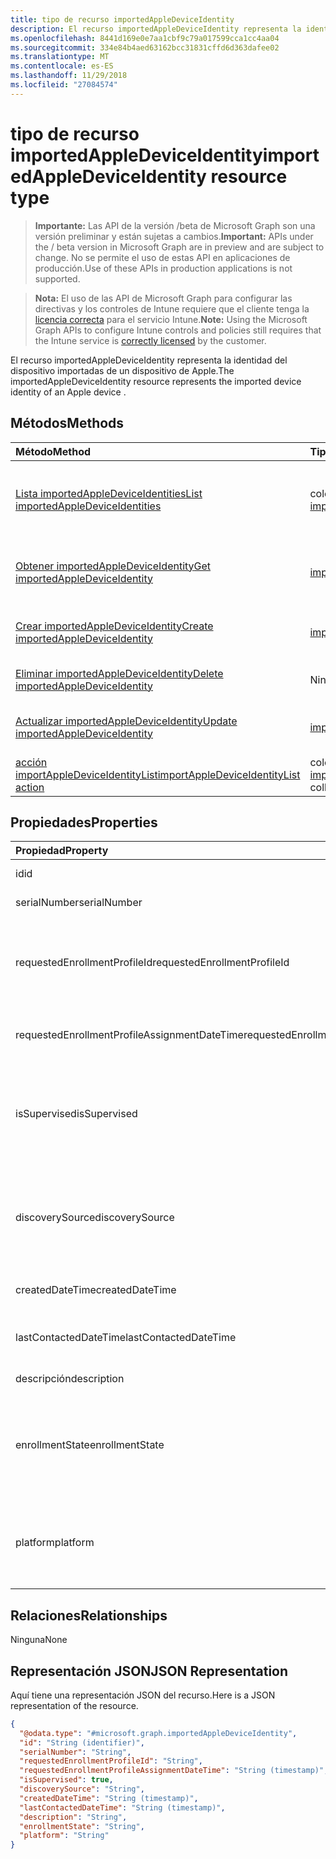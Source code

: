 ```yaml
---
title: tipo de recurso importedAppleDeviceIdentity
description: El recurso importedAppleDeviceIdentity representa la identidad del dispositivo importadas de un dispositivo de Apple.
ms.openlocfilehash: 8441d169e0e7aa1cbf9c79a017599cca1cc4aa04
ms.sourcegitcommit: 334e84b4aed63162bcc31831cffd6d363dafee02
ms.translationtype: MT
ms.contentlocale: es-ES
ms.lasthandoff: 11/29/2018
ms.locfileid: "27084574"
---
```

# <a name="importedappledeviceidentity-resource-type"></a><span data-ttu-id="fe0b9-103">tipo de recurso importedAppleDeviceIdentity</span><span class="sxs-lookup"><span data-stu-id="fe0b9-103">importedAppleDeviceIdentity resource type</span></span>

> <span data-ttu-id="fe0b9-104">**Importante:** Las API de la versión /beta de Microsoft Graph son una versión preliminar y están sujetas a cambios.</span><span class="sxs-lookup"><span data-stu-id="fe0b9-104">**Important:** APIs under the / beta version in Microsoft Graph are in preview and are subject to change.</span></span> <span data-ttu-id="fe0b9-105">No se permite el uso de estas API en aplicaciones de producción.</span><span class="sxs-lookup"><span data-stu-id="fe0b9-105">Use of these APIs in production applications is not supported.</span></span>

> <span data-ttu-id="fe0b9-106">**Nota:** El uso de las API de Microsoft Graph para configurar las directivas y los controles de Intune requiere que el cliente tenga la [licencia correcta](https://go.microsoft.com/fwlink/?linkid=839381) para el servicio Intune.</span><span class="sxs-lookup"><span data-stu-id="fe0b9-106">**Note:** Using the Microsoft Graph APIs to configure Intune controls and policies still requires that the Intune service is [correctly licensed](https://go.microsoft.com/fwlink/?linkid=839381) by the customer.</span></span>

<span data-ttu-id="fe0b9-107">El recurso importedAppleDeviceIdentity representa la identidad del dispositivo importadas de un dispositivo de Apple.</span><span class="sxs-lookup"><span data-stu-id="fe0b9-107">The importedAppleDeviceIdentity resource represents the imported device identity of an Apple device .</span></span>
## <a name="methods"></a><span data-ttu-id="fe0b9-108">Métodos</span><span class="sxs-lookup"><span data-stu-id="fe0b9-108">Methods</span></span>
|<span data-ttu-id="fe0b9-109">Método</span><span class="sxs-lookup"><span data-stu-id="fe0b9-109">Method</span></span>|<span data-ttu-id="fe0b9-110">Tipo de valor devuelto</span><span class="sxs-lookup"><span data-stu-id="fe0b9-110">Return Type</span></span>|<span data-ttu-id="fe0b9-111">Descripción</span><span class="sxs-lookup"><span data-stu-id="fe0b9-111">Description</span></span>|
|:---|:---|:---|
|[<span data-ttu-id="fe0b9-112">Lista importedAppleDeviceIdentities</span><span class="sxs-lookup"><span data-stu-id="fe0b9-112">List importedAppleDeviceIdentities</span></span>](../api/intune-enrollment-importedappledeviceidentity-list.md)|<span data-ttu-id="fe0b9-113">colección de [importedAppleDeviceIdentity](../resources/intune-enrollment-importedappledeviceidentity.md)</span><span class="sxs-lookup"><span data-stu-id="fe0b9-113">[importedAppleDeviceIdentity](../resources/intune-enrollment-importedappledeviceidentity.md) collection</span></span>|<span data-ttu-id="fe0b9-114">Propiedades de la lista y relaciones de los objetos [importedAppleDeviceIdentity](../resources/intune-enrollment-importedappledeviceidentity.md) .</span><span class="sxs-lookup"><span data-stu-id="fe0b9-114">List properties and relationships of the [importedAppleDeviceIdentity](../resources/intune-enrollment-importedappledeviceidentity.md) objects.</span></span>|
|[<span data-ttu-id="fe0b9-115">Obtener importedAppleDeviceIdentity</span><span class="sxs-lookup"><span data-stu-id="fe0b9-115">Get importedAppleDeviceIdentity</span></span>](../api/intune-enrollment-importedappledeviceidentity-get.md)|[<span data-ttu-id="fe0b9-116">importedAppleDeviceIdentity</span><span class="sxs-lookup"><span data-stu-id="fe0b9-116">importedAppleDeviceIdentity</span></span>](../resources/intune-enrollment-importedappledeviceidentity.md)|<span data-ttu-id="fe0b9-117">Leer las propiedades y las relaciones del objeto [importedAppleDeviceIdentity](../resources/intune-enrollment-importedappledeviceidentity.md) .</span><span class="sxs-lookup"><span data-stu-id="fe0b9-117">Read properties and relationships of the [importedAppleDeviceIdentity](../resources/intune-enrollment-importedappledeviceidentity.md) object.</span></span>|
|[<span data-ttu-id="fe0b9-118">Crear importedAppleDeviceIdentity</span><span class="sxs-lookup"><span data-stu-id="fe0b9-118">Create importedAppleDeviceIdentity</span></span>](../api/intune-enrollment-importedappledeviceidentity-create.md)|[<span data-ttu-id="fe0b9-119">importedAppleDeviceIdentity</span><span class="sxs-lookup"><span data-stu-id="fe0b9-119">importedAppleDeviceIdentity</span></span>](../resources/intune-enrollment-importedappledeviceidentity.md)|<span data-ttu-id="fe0b9-120">Crear un nuevo objeto [importedAppleDeviceIdentity](../resources/intune-enrollment-importedappledeviceidentity.md) .</span><span class="sxs-lookup"><span data-stu-id="fe0b9-120">Create a new [importedAppleDeviceIdentity](../resources/intune-enrollment-importedappledeviceidentity.md) object.</span></span>|
|[<span data-ttu-id="fe0b9-121">Eliminar importedAppleDeviceIdentity</span><span class="sxs-lookup"><span data-stu-id="fe0b9-121">Delete importedAppleDeviceIdentity</span></span>](../api/intune-enrollment-importedappledeviceidentity-delete.md)|<span data-ttu-id="fe0b9-122">Ninguno</span><span class="sxs-lookup"><span data-stu-id="fe0b9-122">None</span></span>|<span data-ttu-id="fe0b9-123">Elimina un [importedAppleDeviceIdentity](../resources/intune-enrollment-importedappledeviceidentity.md).</span><span class="sxs-lookup"><span data-stu-id="fe0b9-123">Deletes a [importedAppleDeviceIdentity](../resources/intune-enrollment-importedappledeviceidentity.md).</span></span>|
|[<span data-ttu-id="fe0b9-124">Actualizar importedAppleDeviceIdentity</span><span class="sxs-lookup"><span data-stu-id="fe0b9-124">Update importedAppleDeviceIdentity</span></span>](../api/intune-enrollment-importedappledeviceidentity-update.md)|[<span data-ttu-id="fe0b9-125">importedAppleDeviceIdentity</span><span class="sxs-lookup"><span data-stu-id="fe0b9-125">importedAppleDeviceIdentity</span></span>](../resources/intune-enrollment-importedappledeviceidentity.md)|<span data-ttu-id="fe0b9-126">Actualizar las propiedades de un objeto [importedAppleDeviceIdentity](../resources/intune-enrollment-importedappledeviceidentity.md) .</span><span class="sxs-lookup"><span data-stu-id="fe0b9-126">Update the properties of a [importedAppleDeviceIdentity](../resources/intune-enrollment-importedappledeviceidentity.md) object.</span></span>|
|[<span data-ttu-id="fe0b9-127">acción importAppleDeviceIdentityList</span><span class="sxs-lookup"><span data-stu-id="fe0b9-127">importAppleDeviceIdentityList action</span></span>](../api/intune-enrollment-importedappledeviceidentity-importappledeviceidentitylist.md)|<span data-ttu-id="fe0b9-128">colección de [importedAppleDeviceIdentityResult](../resources/intune-enrollment-importedappledeviceidentityresult.md)</span><span class="sxs-lookup"><span data-stu-id="fe0b9-128">[importedAppleDeviceIdentityResult](../resources/intune-enrollment-importedappledeviceidentityresult.md) collection</span></span>|<span data-ttu-id="fe0b9-129">Todavía no documentado</span><span class="sxs-lookup"><span data-stu-id="fe0b9-129">Not yet documented</span></span>|

## <a name="properties"></a><span data-ttu-id="fe0b9-130">Propiedades</span><span class="sxs-lookup"><span data-stu-id="fe0b9-130">Properties</span></span>
|<span data-ttu-id="fe0b9-131">Propiedad</span><span class="sxs-lookup"><span data-stu-id="fe0b9-131">Property</span></span>|<span data-ttu-id="fe0b9-132">Tipo</span><span class="sxs-lookup"><span data-stu-id="fe0b9-132">Type</span></span>|<span data-ttu-id="fe0b9-133">Descripción</span><span class="sxs-lookup"><span data-stu-id="fe0b9-133">Description</span></span>|
|:---|:---|:---|
|<span data-ttu-id="fe0b9-134">id</span><span class="sxs-lookup"><span data-stu-id="fe0b9-134">id</span></span>|<span data-ttu-id="fe0b9-135">String</span><span class="sxs-lookup"><span data-stu-id="fe0b9-135">String</span></span>|<span data-ttu-id="fe0b9-136">Clave de la entidad.</span><span class="sxs-lookup"><span data-stu-id="fe0b9-136">Key of the entity.</span></span>|
|<span data-ttu-id="fe0b9-137">serialNumber</span><span class="sxs-lookup"><span data-stu-id="fe0b9-137">serialNumber</span></span>|<span data-ttu-id="fe0b9-138">String</span><span class="sxs-lookup"><span data-stu-id="fe0b9-138">String</span></span>|<span data-ttu-id="fe0b9-139">Número de serie del dispositivo</span><span class="sxs-lookup"><span data-stu-id="fe0b9-139">Device serial number</span></span>|
|<span data-ttu-id="fe0b9-140">requestedEnrollmentProfileId</span><span class="sxs-lookup"><span data-stu-id="fe0b9-140">requestedEnrollmentProfileId</span></span>|<span data-ttu-id="fe0b9-141">String</span><span class="sxs-lookup"><span data-stu-id="fe0b9-141">String</span></span>|<span data-ttu-id="fe0b9-142">Administración de identificador de perfil de inscripción tenga la intención de aplicar al dispositivo durante la inscripción siguiente</span><span class="sxs-lookup"><span data-stu-id="fe0b9-142">Enrollment profile Id admin intends to apply to the device during next enrollment</span></span>|
|<span data-ttu-id="fe0b9-143">requestedEnrollmentProfileAssignmentDateTime</span><span class="sxs-lookup"><span data-stu-id="fe0b9-143">requestedEnrollmentProfileAssignmentDateTime</span></span>|<span data-ttu-id="fe0b9-144">DateTimeOffset</span><span class="sxs-lookup"><span data-stu-id="fe0b9-144">DateTimeOffset</span></span>|<span data-ttu-id="fe0b9-145">El perfil de tiempo de inscripción se asignó al dispositivo</span><span class="sxs-lookup"><span data-stu-id="fe0b9-145">The time enrollment profile was assigned to the device</span></span>|
|<span data-ttu-id="fe0b9-146">isSupervised</span><span class="sxs-lookup"><span data-stu-id="fe0b9-146">isSupervised</span></span>|<span data-ttu-id="fe0b9-147">Booleano</span><span class="sxs-lookup"><span data-stu-id="fe0b9-147">Boolean</span></span>|<span data-ttu-id="fe0b9-148">Indica si el dispositivo de Apple es supervisado.</span><span class="sxs-lookup"><span data-stu-id="fe0b9-148">Indicates if the Apple device is supervised.</span></span> <span data-ttu-id="fe0b9-149">Es más información en:https://support.apple.com/en-us/HT202837</span><span class="sxs-lookup"><span data-stu-id="fe0b9-149">More information is at: https://support.apple.com/en-us/HT202837</span></span>|
|<span data-ttu-id="fe0b9-150">discoverySource</span><span class="sxs-lookup"><span data-stu-id="fe0b9-150">discoverySource</span></span>|[<span data-ttu-id="fe0b9-151">discoverySource</span><span class="sxs-lookup"><span data-stu-id="fe0b9-151">discoverySource</span></span>](../resources/intune-enrollment-discoverysource.md)|<span data-ttu-id="fe0b9-152">Origen de detección del dispositivo de Apple.</span><span class="sxs-lookup"><span data-stu-id="fe0b9-152">Apple device discovery source.</span></span> <span data-ttu-id="fe0b9-153">Los valores posibles son: `unknown`, `adminImport` y `deviceEnrollmentProgram`.</span><span class="sxs-lookup"><span data-stu-id="fe0b9-153">Possible values are: `unknown`, `adminImport`, `deviceEnrollmentProgram`.</span></span>|
|<span data-ttu-id="fe0b9-154">createdDateTime</span><span class="sxs-lookup"><span data-stu-id="fe0b9-154">createdDateTime</span></span>|<span data-ttu-id="fe0b9-155">DateTimeOffset</span><span class="sxs-lookup"><span data-stu-id="fe0b9-155">DateTimeOffset</span></span>|<span data-ttu-id="fe0b9-156">Crear fecha hora del dispositivo</span><span class="sxs-lookup"><span data-stu-id="fe0b9-156">Created Date Time of the device</span></span>|
|<span data-ttu-id="fe0b9-157">lastContactedDateTime</span><span class="sxs-lookup"><span data-stu-id="fe0b9-157">lastContactedDateTime</span></span>|<span data-ttu-id="fe0b9-158">DateTimeOffset</span><span class="sxs-lookup"><span data-stu-id="fe0b9-158">DateTimeOffset</span></span>|<span data-ttu-id="fe0b9-159">Última vez fecha ponerse en contacto del dispositivo</span><span class="sxs-lookup"><span data-stu-id="fe0b9-159">Last Contacted Date Time of the device</span></span>|
|<span data-ttu-id="fe0b9-160">descripción</span><span class="sxs-lookup"><span data-stu-id="fe0b9-160">description</span></span>|<span data-ttu-id="fe0b9-161">String</span><span class="sxs-lookup"><span data-stu-id="fe0b9-161">String</span></span>|<span data-ttu-id="fe0b9-162">La descripción del dispositivo</span><span class="sxs-lookup"><span data-stu-id="fe0b9-162">The description of the device</span></span>|
|<span data-ttu-id="fe0b9-163">enrollmentState</span><span class="sxs-lookup"><span data-stu-id="fe0b9-163">enrollmentState</span></span>|[<span data-ttu-id="fe0b9-164">enrollmentState</span><span class="sxs-lookup"><span data-stu-id="fe0b9-164">enrollmentState</span></span>](../resources/intune-enrollment-enrollmentstate.md)|<span data-ttu-id="fe0b9-165">El estado del dispositivo en Intune.</span><span class="sxs-lookup"><span data-stu-id="fe0b9-165">The state of the device in Intune.</span></span> <span data-ttu-id="fe0b9-166">Los valores posibles son: `unknown`, `enrolled`, `pendingReset`, `failed`, `notContacted`, `blocked`.</span><span class="sxs-lookup"><span data-stu-id="fe0b9-166">Possible values are: `unknown`, `enrolled`, `pendingReset`, `failed`, `notContacted`, `blocked`.</span></span>|
|<span data-ttu-id="fe0b9-167">platform</span><span class="sxs-lookup"><span data-stu-id="fe0b9-167">platform</span></span>|[<span data-ttu-id="fe0b9-168">plataforma</span><span class="sxs-lookup"><span data-stu-id="fe0b9-168">platform</span></span>](../resources/intune-enrollment-platform.md)|<span data-ttu-id="fe0b9-169">La plataforma del dispositivo.</span><span class="sxs-lookup"><span data-stu-id="fe0b9-169">The platform of the Device.</span></span> <span data-ttu-id="fe0b9-170">Los valores posibles son: `unknown`, `ios`, `android`, `windows`, `windowsMobile`, `macOS`.</span><span class="sxs-lookup"><span data-stu-id="fe0b9-170">Possible values are: `unknown`, `ios`, `android`, `windows`, `windowsMobile`, `macOS`.</span></span>|

## <a name="relationships"></a><span data-ttu-id="fe0b9-171">Relaciones</span><span class="sxs-lookup"><span data-stu-id="fe0b9-171">Relationships</span></span>
<span data-ttu-id="fe0b9-172">Ninguna</span><span class="sxs-lookup"><span data-stu-id="fe0b9-172">None</span></span>
## <a name="json-representation"></a><span data-ttu-id="fe0b9-173">Representación JSON</span><span class="sxs-lookup"><span data-stu-id="fe0b9-173">JSON Representation</span></span>
<span data-ttu-id="fe0b9-174">Aquí tiene una representación JSON del recurso.</span><span class="sxs-lookup"><span data-stu-id="fe0b9-174">Here is a JSON representation of the resource.</span></span>
<!-- {
  "blockType": "resource",
  "keyProperty": "id",
  "@odata.type": "microsoft.graph.importedAppleDeviceIdentity"
}
-->
``` json
{
  "@odata.type": "#microsoft.graph.importedAppleDeviceIdentity",
  "id": "String (identifier)",
  "serialNumber": "String",
  "requestedEnrollmentProfileId": "String",
  "requestedEnrollmentProfileAssignmentDateTime": "String (timestamp)",
  "isSupervised": true,
  "discoverySource": "String",
  "createdDateTime": "String (timestamp)",
  "lastContactedDateTime": "String (timestamp)",
  "description": "String",
  "enrollmentState": "String",
  "platform": "String"
}
```





